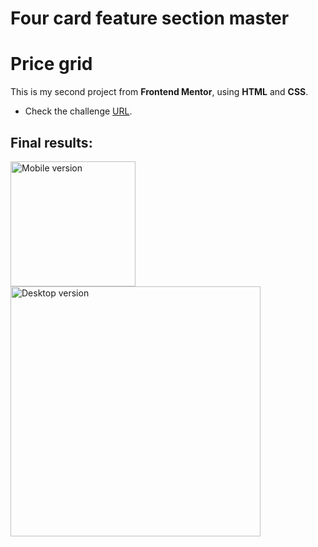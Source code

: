 # Four card feature section master

# Price grid

This is my second project from **Frontend Mentor**, using **HTML** and **CSS**.

* Check the challenge [URL](https://www.frontendmentor.io/challenges/four-card-feature-section-weK1eFYK).

## Final results:

<div>
  <img src="" alt="Mobile version" width="200px">
  <img src="" alt="Desktop version" width="400px">
</div>
